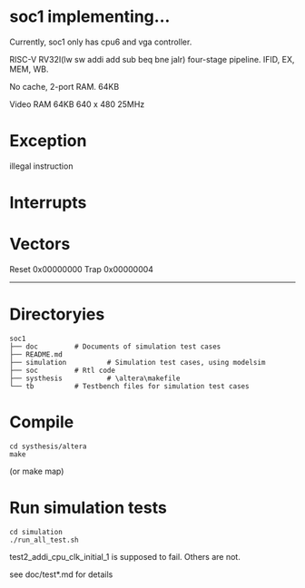 # soc1 implementing...

Currently, soc1 only has cpu6 and vga controller.

RISC-V RV32I(lw sw addi add sub beq bne jalr) four-stage pipeline. IFID, EX, MEM, WB.

No cache, 2-port RAM. 64KB

Video RAM 64KB  640 x 480  25MHz


# Exception 
illegal instruction


# Interrupts


# Vectors
Reset 0x00000000
Trap  0x00000004

----------------------------


# Directoryies

`````````````````
soc1
├── doc  		# Documents of simulation test cases
├── README.md
├── simulation          # Simulation test cases, using modelsim
├── soc			# Rtl code	
├── systhesis           # \altera\makefile                  
└── tb			# Testbench files for simulation test cases
`````````````````

# Compile
`````````````
cd systhesis/altera
make
`````````````
 (or make map)

# Run simulation tests
```````````````
cd simulation
./run_all_test.sh
```````````````

test2_addi_cpu_clk_initial_1 is supposed to fail. Others are not.

see doc/test*.md for details
